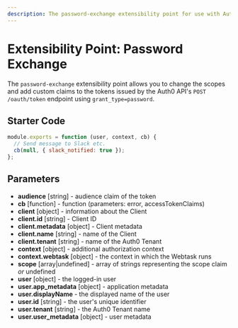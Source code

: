 ```yaml
---
description: The password-exchange extensibility point for use with Auth0 Hooks
---
```


# Extensibility Point: Password Exchange

The `password-exchange` extensibility point allows you to change the scopes and add custom claims to the tokens issued by the Auth0 API's `POST /oauth/token` endpoint using `grant_type=password`.

## Starter Code

```js
module.exports = function (user, context, cb) {
  // Send message to Slack etc.
  cb(null, { slack_notified: true });
};
```

## Parameters

* **audience** [string] - audience claim of the token
* **cb** [function] - function (parameters: error, accessTokenClaims)
* **client** [object] - information about the Client
* **client.id** [string] - Client ID
* **client.metadata** [object] - Client metadata
* **client.name** [string] - name of the Client
* **client.tenant** [string] - name of the Auth0 Tenant
* **context** [object] - additional authorization context
* **context.webtask** [object] - the context in which the Webtask runs
* **scope** [array|undefined] - array of strings representing the scope claim *or* undefined
* **user** [object] - the logged-in user
* **user.app_metadata** [object] - application metadata
* **user.displayName** - the displayed name of the user
* **user.id** [string] - the user's unique identifier
* **user.tenant** [string] - the Auth0 Tenant name
* **user.user_metadata** [object] - user metadata

